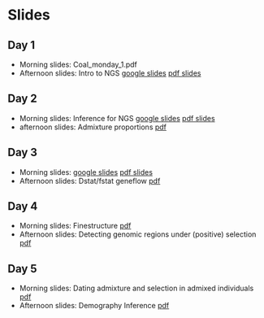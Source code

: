 # Slides

## Day 1
- Morning slides: Coal_monday_1.pdf
- Afternoon slides: Intro to NGS [google slides](https://docs.google.com/presentation/d/1EUWLjXgWE8kbWWQc2kwF-5uKVrfajbf6-Pi9iO1SqDE/edit?usp=sharing)  [pdf slides](summer2024_day_1_Intro_to_NGS.pdf)

## Day 2
- Morning slides: Inference for NGS [google slides](https://docs.google.com/presentation/d/1zsZi7icgr5jd8CQsj37Ei2rU0kd0Keh9LCb3LIGtA9U/edit?usp=sharing) [pdf slides](summer2024_day_2_NGS_inference.pdf)
- afternoon slides: Admixture proportions [pdf](summer2024_day2_popstructureandadmixture.pdf)

## Day 3
- Morning slides: [google slides](https://docs.google.com/presentation/d/12SUaX4G_cR5VPUufTcCFmvsUQSHFpqjVtYCK4EUA_ZY/edit?usp=sharing) [pdf slides](summer2024-PCA.pdf)
- Afternoon slides: Dstat/fstat geneflow [pdf](f_stats.pdf)

## Day 4
- Morning slides: Finestructure [pdf](ChromoPainterFineSTRUCTURELecture.pdf)
- Afternoon slides: Detecting genomic regions under (positive) selection [pdf]()

## Day 5
- Morning slides: Dating admixture and selection in admixed individuals [pdf](DatingAdmixtureLecture.pdf)
- Afternoon slides: Demography Inference [pdf]()
